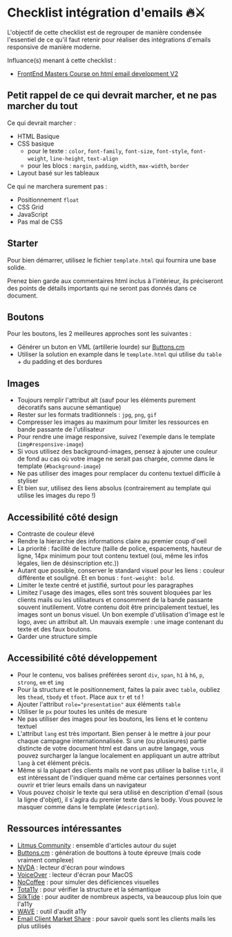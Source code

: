 # Checklist intégration d'emails 🔥⚔️

L'objectif de cette checklist est de regrouper de manière condensée l'essentiel de ce qu'il faut retenir pour réaliser des intégrations d'emails responsive de manière moderne.

Influance(s) menant à cette checklist :

- [FrontEnd Masters Course on html email development V2](https://frontendmasters.com/courses/html-email-v2)

## Petit rappel de ce qui devrait marcher, et ne pas marcher du tout

Ce qui devrait marcher :

- HTML Basique
- CSS basique
  - pour le texte : `color`, `font-family`, `font-size`, `font-style`, `font-weight`, `line-height`, `text-align`
  - pour les blocs : `margin`, `padding`, `width`, `max-width`, `border`
- Layout basé sur les tableaux

Ce qui ne marchera surement pas :

- Positionnement `float`
- CSS Grid
- JavaScript
- Pas mal de CSS

## Starter

Pour bien démarrer, utilisez le fichier `template.html` qui fournira une base solide.

Prenez bien garde aux commentaires html inclus à l'intérieur, ils préciseront des points de détails importants qui ne seront pas donnés dans ce document.

## Boutons

Pour les boutons, les 2 meilleures approches sont les suivantes :

- Générer un buton en VML (artillerie lourde) sur [Buttons.cm](https://buttons.cm/)
- Utiliser la solution en example dans le `template.html` qui utilise du `table` + du padding et des bordures

## Images

- Toujours remplir l'attribut alt (sauf pour les éléments purement décoratifs sans aucune sémantique)
- Rester sur les formats traditionnels : `jpg`, `png`, `gif`
- Compresser les images au maximum pour limiter les ressources en bande passante de l'utilisateur
- Pour rendre une image responsive, suivez l'exemple dans le template (`img#responsive-image`)
- Si vous utilisez des background-images, pensez à ajouter une couleur de fond au cas où votre image ne serait pas chargée, comme dans le template (`#background-image`)
- Ne pas utiliser des images pour remplacer du contenu textuel difficile à styliser
- Et bien sur, utilisez des liens absolus (contrairement au template qui utilise les images du repo !)

## Accessibilité côté design

- Contraste de couleur élevé
- Rendre la hierarchie des informations claire au premier coup d'oeil
- La priorité : facilité de lecture (taille de police, espacements, hauteur de ligne, 14px minimum pour tout contenu textuel (oui, même les infos légales, lien de désinscription etc.))
- Autant que possible, conserver le standard visuel pour les liens : couleur différente et souligné. Et en bonus : `font-weight: bold`.
- Limiter le texte centré et justifié, surtout pour les paragraphes
- Limitez l'usage des images, elles sont très souvent bloquées par les clients mails ou les utilisateurs et consomment de la bande passante souvent inutilement. Votre contenu doit être principalement textuel, les images sont un bonus visuel. Un bon exemple d'utilisation d'image est le logo, avec un attribut alt. Un mauvais exemple : une image contenant du texte et des faux boutons.
- Garder une structure simple

## Accessibilité côté développement

- Pour le contenu, vos balises préférées seront `div`, `span`, `h1` à `h6`, `p`, `strong`, `em` et `img`
- Pour la structure et le positionnement, faites la paix avec `table`, oubliez les `thead`, `tbody` et `tfoot`. Place aux `tr` et `td` !
- Ajouter l'attribut `role="presentation"` aux éléments `table`
- Utiliser le `px` pour toutes les unités de mesure
- Ne pas utiliser des images pour les boutons, les liens et le contenu textuel
- L'attribut `lang` est très important. Bien penser à le mettre à jour pour chaque campagne internationnalisée. Si une (ou plusieures) partie distincte de votre document html est dans un autre langage, vous pouvez surcharger la langue localement en appliquant un autre attribut `lang` à cet élément précis.
- Même si la plupart des clients mails ne vont pas utiliser la balise `title`, il est intéressant de l'indiquer quand même car certaines personnes vont ouvrir et trier leurs emails dans un navigateur
- Vous pouvez choisir le texte qui sera utilisé en description d'email (sous la ligne d'objet), il s'agira du premier texte dans le body. Vous pouvez le masquer comme dans le template (`#description`).

## Ressources intéressantes

- [Litmus Community](https://litmus.com/community) : ensemble d'articles autour du sujet
- [Buttons.cm](https://buttons.cm/) : génération de bouttons à toute épreuve (mais code vraiment complexe)
- [NVDA](https://developer.paciellogroup.com/blog/2008/01/nvda-a-free-and-open-source-screen-reader-for-windows/) : lecteur d'écran pour windows
- [VoiceOver](https://help.apple.com/voiceover/mac/10.15/) : lecteur d'écran pour MacOS
- [NoCoffee](https://chrome.google.com/webstore/detail/nocoffee/jjeeggmbnhckmgdhmgdckeigabjfbddl?hl=en-US) : pour simuler des déficiences visuelles
- [Tota11y](https://chrome.google.com/webstore/detail/tota11y-plugin-from-khan/oedofneiplgibimfkccchnimiadcmhpe?hl=en) : pour vérifier la structure et la sémantique
- [SilkTide](https://silktide.com/) : pour auditer de nombreux aspects, va beaucoup plus loin que l'a11y
- [WAVE](https://wave.webaim.org/) : outil d'audit a11y
- [Email Client Market Share](http://emailclientmarketshare.com/) : pour savoir quels sont les clients mails les plus utilisés

